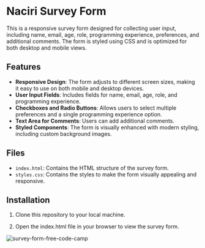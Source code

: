 # Naciri Survey Form

This is a responsive survey form designed for collecting user input, including name, email, age, role, programming experience, preferences, and additional comments. The form is styled using CSS and is optimized for both desktop and mobile views.

## Features

- **Responsive Design**: The form adjusts to different screen sizes, making it easy to use on both mobile and desktop devices.
- **User Input Fields**: Includes fields for name, email, age, role, and programming experience.
- **Checkboxes and Radio Buttons**: Allows users to select multiple preferences and a single programming experience option.
- **Text Area for Comments**: Users can add additional comments.
- **Styled Components**: The form is visually enhanced with modern styling, including custom background images.

## Files

- `index.html`: Contains the HTML structure of the survey form.
- `styles.css`: Contains the styles to make the form visually appealing and responsive.

## Installation

1. Clone this repository to your local machine.

2. Open the index.html file in your browser to view the survey form.


![survey-form-free-code-camp](https://github.com/user-attachments/assets/9c59f991-e193-4a96-96fa-46bb3ec441db)

    
